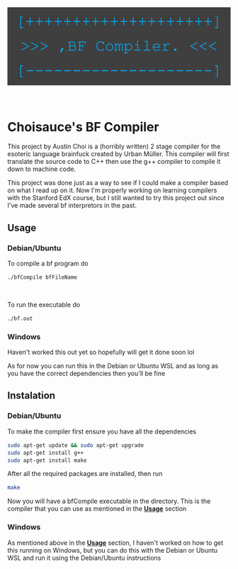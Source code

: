 <div style="text-align:center">
    <img src="./readmeAssets/bfBanner.png" />
</div>
<br />
<br />

# Choisauce's BF Compiler

This project by Austin Choi is a (horribly written) 2 stage compiler for the esoteric language brainfuck created by Urban Müller. This compiler will first translate the source code to C++ then use the g++ compiler to compile it down to machine code.

This project was done just as a way to see if I could make a compiler based on what I read up on it. Now I'm properly working on learning compilers with the Stanford EdX course, but I still wanted to try this project out since I've made several bf interpretors in the past.

<h2 id="usage">Usage</h2>

### Debian/Ubuntu

To compile a bf program do
```bash
./bfCompile bfFileName
```

<br />

To run the executable do
```bash
./bf.out
```

### Windows

Haven't worked this out yet so hopefully will get it done soon lol

As for now you can run this in the Debian or Ubuntu WSL and as long as you have the correct dependencies then you'll be fine

## Instalation

### Debian/Ubuntu

To make the compiler first ensure you have all the dependencies
```bash
sudo apt-get update && sudo apt-get upgrade
sudo apt-get install g++
sudo apt-get install make
```

After all the required packages are installed, then run
```bash
make
```

Now you will have a bfCompile executable in the directory. This is the compiler that you can use as mentioned in the <a href="#usage">**Usage**</a> section

### Windows

As mentioned above in the <a href="#usage">**Usage**</a> section, I haven't worked on how to get this running on Windows, but you can do this with the Debian or Ubuntu WSL and run it using the Debian/Ubuntu instructions
